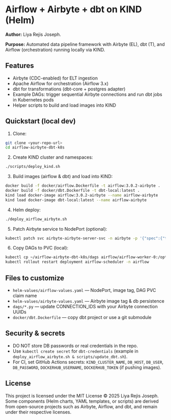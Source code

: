 # Airflow + Airbyte + dbt on KIND (Helm)

**Author:** Liya Rejis Joseph. 

**Purpose:** Automated data pipeline framework with Airbyte (EL), dbt (T), and Airflow (orchestration) running locally via KIND.

## Features
- Airbyte (CDC-enabled) for ELT ingestion
- Apache Airflow for orchestration (Airflow 3.x)
- dbt for transformations (dbt-core + postgres adapter)
- Example DAGs: trigger sequential Airbyte connections and run dbt jobs in Kubernetes pods
- Helper scripts to build and load images into KIND

## Quickstart (local dev)
1. Clone:
```bash
git clone <your-repo-url>
cd airflow-airbyte-dbt-k8s
```

2. Create KIND cluster and namespaces:
```bash
./scripts/deploy_kind.sh 
```

3. Build images (airflow & dbt) and load into KIND:
```bash
docker build -f docker/airflow.Dockerfile -t airflow:3.0.2-airbyte .
docker build -f docker/dbt.Dockerfile -t dbt-local:latest .
kind load docker-image airflow:3.0.2-airbyte --name airflow-airbyte
kind load docker-image dbt-local:latest --name airflow-airbyte
```

4. Helm deploy:
```bash 
./deploy_airflow_airbyte.sh
```

5. Patch Airbyte service to NodePort (optional):
```bash
kubectl patch svc airbyte-airbyte-server-svc -n airbyte -p '{"spec":{"type":"NodePort","ports":[{"port":8001,"nodePort":31764,"targetPort":"http","protocol":"TCP","name":"http"}]}}'
```

6. Copy DAGs to PVC (local):
```bash
kubectl cp ~/airflow-airbyte-dbt-k8s/dags airflow/airflow-worker-0:/opt/airflow/dags -n airflow
kubectl rollout restart deployment airflow-scheduler -n airflow
```

## Files to customize
- `helm-values/airflow-values.yaml` — NodePort, image tag, DAG PVC claim name
- `helm-values/airbyte-values.yaml` — Airbyte image tag & db persistence
- `dags/*.py` — update CONNECTION_IDS with your Airbyte connection UUIDs
- `docker/dbt.Dockerfile` — copy dbt project or use a git submodule

## Security & secrets
- DO NOT store DB passwords or real credentials in the repo.
- Use `kubectl create secret` for `dbt-credentials` (example in `deploy_airflow_airbyte.sh & scripts/update_dbt.sh`).
- For CI, set GitHub Actions secrets: `KIND_CLUSTER_NAME`, `DB_HOST`, `DB_USER`, `DB_PASSWORD`, `DOCKERHUB_USERNAME`, `DOCKERHUB_TOKEN` (if pushing images).

## License
This project is licensed under the MIT License © 2025 Liya Rejis Joseph.  
Some components (Helm charts, YAML templates, or scripts) are derived from open-source projects such as Airbyte, Airflow, and dbt, and remain under their respective licenses.
